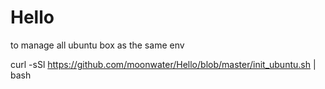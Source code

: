 # Hello

to manage all ubuntu box as the same env

curl -sSl https://github.com/moonwater/Hello/blob/master/init_ubuntu.sh | bash
